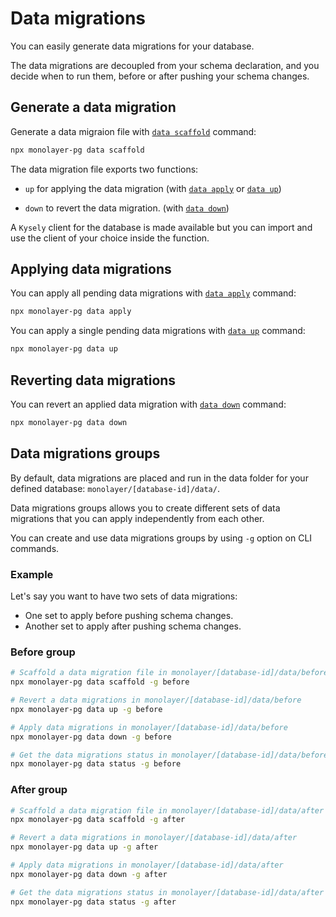 # Data migrations

You can easily generate data migrations for your database.

The data migrations are decoupled from your schema declaration, and you decide when to run them, before or after pushing your schema changes.

## Generate a data migration

Generate a data migraion file with [`data scaffold`](./cli/data/scaffold.md) command:

```bash
npx monolayer-pg data scaffold
```

The data migration file exports two functions:

- `up` for applying the data migration (with [`data apply`](./cli/data/apply.md) or [`data up`](./cli/data/up.md))

- `down` to revert the data migration. (with [`data down`](./cli/data/down.md))

A `Kysely` client for the database is made available but you can import and use the client of your choice inside the function.

## Applying data migrations

You can apply all pending data migrations with [`data apply`](./cli/data/apply.md) command:

```bash
npx monolayer-pg data apply
```

You can apply a single pending data migrations with [`data up`](./cli/data/up.md) command:

```bash
npx monolayer-pg data up
```

## Reverting data migrations

You can revert an applied data migration with [`data down`](./cli/data/down.md) command:

```bash
npx monolayer-pg data down
```

## Data migrations groups

By default, data migrations are placed and run in the data folder for your defined database: `monolayer/[database-id]/data/`.

Data migrations groups allows you to create different sets of data migrations that you can apply independently from each other.

You can create and use data migrations groups by using `-g` option on CLI commands.

### Example

Let's say you want to have two sets of data migrations:

- One set to apply before pushing schema changes.
- Another set to apply after pushing schema changes.

### Before group

```bash
# Scaffold a data migration file in monolayer/[database-id]/data/before
npx monolayer-pg data scaffold -g before

# Revert a data migrations in monolayer/[database-id]/data/before
npx monolayer-pg data up -g before

# Apply data migrations in monolayer/[database-id]/data/before
npx monolayer-pg data down -g before

# Get the data migrations status in monolayer/[database-id]/data/before
npx monolayer-pg data status -g before
```

### After group

```bash
# Scaffold a data migration file in monolayer/[database-id]/data/after
npx monolayer-pg data scaffold -g after

# Revert a data migrations in monolayer/[database-id]/data/after
npx monolayer-pg data up -g after

# Apply data migrations in monolayer/[database-id]/data/after
npx monolayer-pg data down -g after

# Get the data migrations status in monolayer/[database-id]/data/after
npx monolayer-pg data status -g after
```

